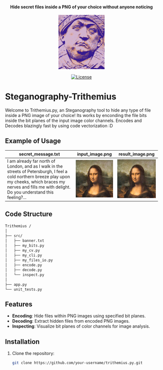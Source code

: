 
#### <p align="center">Hide secret files inside a PNG of your choice without anyone noticing </p>

<p align="center">
  <img src="repo/logo.png" alt="Logo" width="30%"/>
</p>

<p align="center">
  <a href="LICENSE">
    <img src="https://img.shields.io/badge/License-MIT-blue.svg" alt="License">
  </a>
</p>


# Steganography-Trithemius

Welcome to Trithemius.py, an Steganography tool to hide any type of file inside a PNG image of your choice! Its works by enconding the file bits inside the bit planes of the input image color channels. Encodes and Decodes blazingly fast by using code vectorization :D

## Example of Usage

| secret_message.txt | input_image.png | result_image.png |
|-----------|-----------| -----------|
| I am already far north of London, and as I walk in the streets of Petersburgh, I feel a cold northern breeze play upon my cheeks, which braces my nerves and fills me with delight. Do you understand this feeling?...| ![img1](repo/monalisa.png) | ![img2](repo/encoded_monalisa.png) |


## Code Structure

    Trithemius /
    │
    ├── src/
    │   ├── banner.txt
    │   ├── my_bits.py
    │   ├── my_cv.py
    │   ├── my_cli.py
    │   ├── my_files_io.py
    │   ├── encode.py
    │   ├── decode.py
    │   └── inspect.py
    │
    ├── app.py
    └── unit_tests.py

## Features

- **Encoding**:   Hide files within PNG images using specified bit planes.
- **Decoding**:   Extract hidden files from encoded PNG images.
- **Inspecting**: Visualize bit planes of color channels for image analysis.

## Installation

1. Clone the repository:
   ```sh
   git clone https://github.com/your-username/trithemius.py.git
